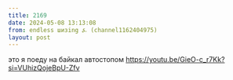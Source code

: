 ```yaml
---
title: 2169
date: 2024-05-08 13:13:08
from: endless шизing ⍼ (channel1162404975)
layout: post
---
```


это я поеду на байкал автостопом <https://youtu.be/GieO-c_r7Kk?si=VUhizQojeBpU-Zfv>
